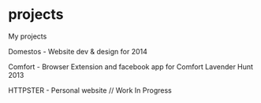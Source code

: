 projects
========

My projects

Domestos - Website dev & design for 2014

Comfort - Browser Extension and facebook app for Comfort Lavender Hunt 2013

HTTPSTER - Personal website // Work In Progress 
